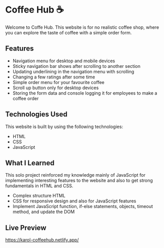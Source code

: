 
# Coffee Hub ☕

Welcome to Coffe Hub. This website is for no realistic coffee shop, where you can explore the taste of coffee with a simple order form.






## Features

- Navigation menu for desktop and mobile devices
- Sticky navigation bar shows after scrolling to another section
- Updating underlining in the navigation menu with scrolling
- Changing a few ratings after some time
- Simple order menu for your favourite coffee
- Scroll up button only for desktop devices
- Storing the form data and console logging it for employees to make a coffee order


## Technologies Used
This website is built by using the following technologies:

- HTML
- CSS
- JavaScript
## What I Learned

This solo project reinforced my knowledge mainly of JavaScript for implementing interesting features to the website and also to get strong fundamentals in HTML and CSS.

- Complex structure HTML
- CSS for responsive design and also for JavaScript features
- Implement JavaScript function, if-else statements, objects, timeout method, and update the DOM
## Live Preview

https://karol-coffeehub.netlify.app/
